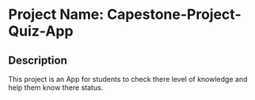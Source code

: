 # Project Name: Capestone-Project-Quiz-App

## Description

This project is an App for students to check there level of knowledge and help them know there status.

